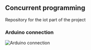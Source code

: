 ## Concurrent programming 
Repository for the iot part of the project
### Arduino connection
![Arduino connection](diagram.png=200x)
